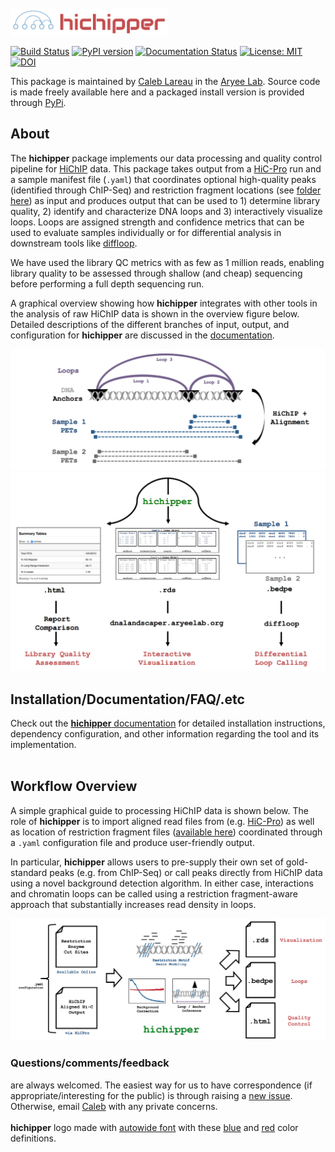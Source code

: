 <p align="left">
  <br><br><br>
  <img src="docs/content/media/hichipper_logo.png" width="50%"/>
</p>


[![Build Status](https://travis-ci.org/aryeelab/hichipper.svg?branch=master)](https://travis-ci.org/aryeelab/hichipper)
[![PyPI version](https://img.shields.io/badge/pypi-0.6.0-brightgreen.svg)](https://pypi.python.org/pypi/hichipper/)
[![Documentation Status](https://readthedocs.org/projects/hichipper/badge/?version=latest)](http://hichipper.readthedocs.io/en/latest/?badge=latest)
[![License: MIT](https://img.shields.io/badge/License-MIT-blue.svg)](https://opensource.org/licenses/MIT)
[![DOI](https://zenodo.org/badge/70860290.svg)](https://zenodo.org/badge/latestdoi/70860290)


This package is maintained by [Caleb Lareau](mailto:caleblareau@g.harvard.edu) in
the [Aryee Lab](http://aryee.mgh.harvard.edu/). Source code is made freely available
here and a packaged install version is provided through [PyPi](https://pypi.python.org/pypi/hichipper/).

## About
The **hichipper** package implements our data processing and quality control pipeline for 
[HiChIP](http://www.nature.com/nmeth/journal/vaop/ncurrent/full/nmeth.3999.html) data.
This package takes output from a [HiC-Pro](https://github.com/nservant/HiC-Pro)
run and a sample manifest file (`.yaml`)
that coordinates optional high-quality peaks (identified through ChIP-Seq) and
restriction fragment locations (see [folder here](RestrictionFragmentFiles))
as input and produces output that can be used to 1) determine library quality,
2) identify and characterize DNA loops and 3) interactively visualize loops.
Loops are assigned strength and confidence metrics that can be used to evaluate samples
individually or for differential analysis in
downstream tools like [diffloop](https://bioconductor.org/packages/release/bioc/html/diffloop.html).


We have used the library QC metrics with as few as 1 million reads, enabling library quality
to be assessed through shallow (and cheap) sequencing before performing a full depth sequencing run.

A graphical overview showing how **hichipper** integrates with other tools in the analysis of raw HiChIP data
is shown in the overview figure below. Detailed descriptions of the different branches of
input, output, and configuration for **hichipper** are discussed in the [documentation](http://hichipper.readthedocs.io).

![big1](docs/content/media/Big1.png)
![big2](docs/content/media/Big2.png)<br>

## Installation/Documentation/FAQ/.etc

Check out the [**hichipper** documentation](http://hichipper.readthedocs.io) for detailed
installation instructions, dependency configuration, and other information regarding the tool and its implementation.
<br><br>


## Workflow Overview
A simple graphical guide to processing HiChIP data is shown below. The role of **hichipper**
is to import aligned read files from (e.g. [HiC-Pro](https://github.com/nservant/HiC-Pro))
as well as location of restriction fragment files
([available here](https://github.com/aryeelab/hichipper/tree/master/RestrictionFragmentFiles)) coordinated through a
`.yaml` configuration file and produce user-friendly output. 

In particular, **hichipper** allows users to pre-supply their own set of gold-standard peaks (e.g. from ChIP-Seq)
or call peaks directly from HiChIP data using a novel background detection algorithm. In either case, interactions
and chromatin loops can be called using a restriction fragment-aware approach that substantially increases read density in loops. 
 
![hichipper_overview](docs/content/media/Overview.png)

### Questions/comments/feedback
are always welcomed. The easiest way for us to have correspondence (if appropriate/interesting
for the public) is through raising a [new issue](https://github.com/aryeelab/hichipper/issues/new).
Otherwise, email [Caleb](mailto:caleblareau@g.harvard.edu) with any private concerns.
<br><br>
**hichipper** logo made with [autowide font](http://www.1001freefonts.com/audiowide.font) with these
[blue](http://www.color-hex.com/color/4b96c6) and [red](http://www.color-hex.com/color/bf5150)
color definitions.
<br><br><br>
